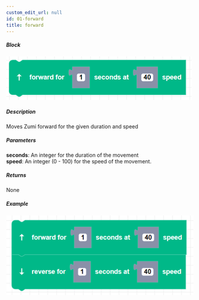 ```yaml
---
custom_edit_url: null
id: 01-forward
title: forward
---
```


##### Block

![forward image](forward.png)

##### Description

Moves Zumi forward for the given duration and speed

##### Parameters

**seconds**: An integer for the duration of the movement <br /> 
**speed**: An integer (0 - 100) for the speed of the movement.

##### Returns

None

##### Example

![forward example](forward_reverse_example.png)
